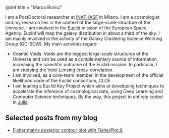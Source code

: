 @def title = "Marco Bonici"

I am a PostDoctoral researcher at [INAF-IASF](https://www.iasf-milano.inaf.it/) in Milano. I am a cosmologist and my research lies in the context of the large-scale-structure of the Universe. I am involved in the [Euclid](https://www.esa.int/Science_Exploration/Space_Science/Euclid_overview) mission of the European Space Agency. Euclid will map the galaxy distribution in about a third of the sky. I am mainly involved in the activity of the Galaxy Clustering Science Working Group (GC-SGW). My main activities regard:
- Cosmic Voids. Voids are the biggest large-scale structures of the Universe and can be used as a complementary source of information, increasing the scientific outcome of the Euclid mission. In particular, I am studying the Void-Lensing cross-correlation.
- I am involved, as a core-team member, in the development of the official likelihood code of the Euclid consortium, CLOE.
- I am leading a Euclid Key Project which aims at developing techniques to accelerate the inference of cosmological data, using Deep Learning and Computer Science techniques. By the way, this project in entirely coded in [Julia](https://docs.julialang.org/en/v1/).

## Selected posts from my blog

* [Fisher matrix posterior contour plot with FisherPlot.jl.](/blog/fisher-plot)
